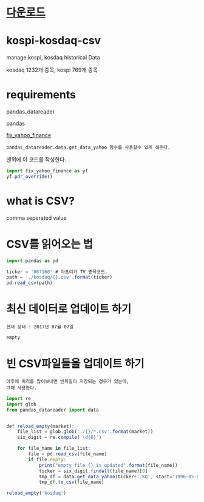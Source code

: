 # <a href="https://github.com/gomjellie/kospi-kosdaq-csv/archive/master.zip">다운로드</a>

# kospi-kosdaq-csv
manage kospi, kosdaq historical Data

kosdaq 1232개 종목, kospi 769개 종목

# requirements
pandas_datareader

pandas

<a href='https://github.com/ranaroussi/fix-yahoo-finance'>fix_yahoo_finance</a>
```
pandas_datareader.data.get_data_yahoo 함수를 사용할수 있게 해준다.
```
맨위에 이 코드를 작성한다.
```js
import fix_yahoo_finance as yf
yf.pdr_override()
```

# what is CSV?
comma seperated value

# CSV를 읽어오는 법
```js
import pandas as pd

ticker = '067160' # 아프리카 TV 종목코드.
path = './kosdaq/{}.csv'.format(ticker)
pd.read_csv(path)
```

# 최신 데이터로 업데이트 하기
```
현재 상태 : 2017년 07월 07일
```
```js
empty

```

# 빈 CSV파일들을 업데이트 하기
```
야후에 쿼리를 많이보내면 빈파일이 저장되는 경우가 있는데,
그때 사용한다.
```
```js
import re
import glob
from pandas_datareader import data


def reload_empty(market):
    file_list = glob.glob('./{}/*.csv'.format(market))
    six_digit = re.compile('\d{6}')

    for file_name in file_list:
        file = pd.read_csv(file_name)
        if file.empty:
            print("empty file {} is updated".format(file_name))
            ticker = six_digit.findall(file_name)[0]
            tmp_df = data.get_data_yahoo(ticker+'.KQ', start='1996-05-06', thread=20)
            tmp_df.to_csv(file_name)

reload_empty('kosdaq')
```

